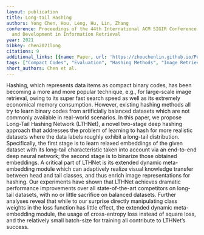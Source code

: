 ```yaml
---
layout: publication
title: Long-tail Hashing
authors: Yong Chen, Hou, Leng, Hu, Lin, Zhang
conference: Proceedings of the 44th International ACM SIGIR Conference on Research
  and Development in Information Retrieval
year: 2021
bibkey: chen2021long
citations: 9
additional_links: [{name: Paper, url: 'https://zhouchenlin.github.io/Publications/2021-SIGIR-Hashing.pdf'}]
tags: ["Compact Codes", "Evaluation", "Hashing Methods", "Image Retrieval", "Neural Hashing", "SIGIR", "Scalability"]
short_authors: Chen et al.
---
```

Hashing, which represents data items as compact binary codes, has
been becoming a more and more popular technique, e.g., for large-scale image retrieval, owing to its super fast search speed as well
as its extremely economical memory consumption. However, existing hashing methods all try to learn binary codes from artificially
balanced datasets which are not commonly available in real-world
scenarios. In this paper, we propose Long-Tail Hashing Network
(LTHNet), a novel two-stage deep hashing approach that addresses
the problem of learning to hash for more realistic datasets where
the data labels roughly exhibit a long-tail distribution. Specifically,
the first stage is to learn relaxed embeddings of the given dataset
with its long-tail characteristic taken into account via an end-to-end deep neural network; the second stage is to binarize those
obtained embeddings. A critical part of LTHNet is its extended dynamic meta-embedding module which can adaptively realize visual
knowledge transfer between head and tail classes, and thus enrich
image representations for hashing. Our experiments have shown
that LTHNet achieves dramatic performance improvements over all
state-of-the-art competitors on long-tail datasets, with no or little
sacrifice on balanced datasets. Further analyses reveal that while to
our surprise directly manipulating class weights in the loss function
has little effect, the extended dynamic meta-embedding module, the
usage of cross-entropy loss instead of square loss, and the relatively
small batch-size for training all contribute to LTHNet’s success.